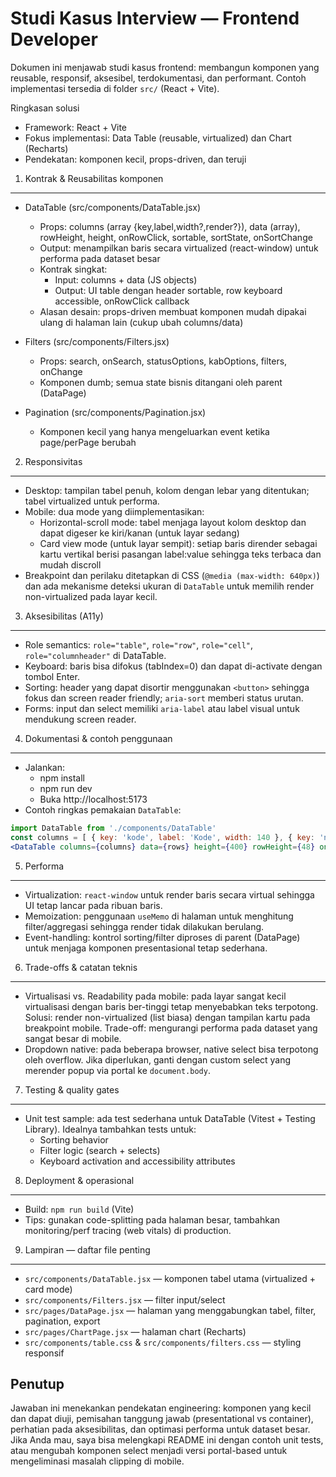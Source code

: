 # Studi Kasus Interview — Frontend Developer

Dokumen ini menjawab studi kasus frontend: membangun komponen yang reusable, responsif, aksesibel, terdokumentasi, dan performant. Contoh implementasi tersedia di folder `src/` (React + Vite).

Ringkasan solusi
- Framework: React + Vite
- Fokus implementasi: Data Table (reusable, virtualized) dan Chart (Recharts)
- Pendekatan: komponen kecil, props-driven, dan teruji

1. Kontrak & Reusabilitas komponen
-------------------------------------------------
- DataTable (src/components/DataTable.jsx)
  - Props: columns (array {key,label,width?,render?}), data (array), rowHeight, height, onRowClick, sortable, sortState, onSortChange
  - Output: menampilkan baris secara virtualized (react-window) untuk performa pada dataset besar
  - Kontrak singkat:
    - Input: columns + data (JS objects)
    - Output: UI table dengan header sortable, row keyboard accessible, onRowClick callback
  - Alasan desain: props-driven membuat komponen mudah dipakai ulang di halaman lain (cukup ubah columns/data)

- Filters (src/components/Filters.jsx)
  - Props: search, onSearch, statusOptions, kabOptions, filters, onChange
  - Komponen dumb; semua state bisnis ditangani oleh parent (DataPage)

- Pagination (src/components/Pagination.jsx)
  - Komponen kecil yang hanya mengeluarkan event ketika page/perPage berubah

2. Responsivitas
-------------------------------------------------
- Desktop: tampilan tabel penuh, kolom dengan lebar yang ditentukan; tabel virtualized untuk performa.
- Mobile: dua mode yang diimplementasikan:
  - Horizontal-scroll mode: tabel menjaga layout kolom desktop dan dapat digeser ke kiri/kanan (untuk layar sedang)
  - Card view mode (untuk layar sempit): setiap baris dirender sebagai kartu vertikal berisi pasangan label:value sehingga teks terbaca dan mudah discroll
- Breakpoint dan perilaku ditetapkan di CSS (`@media (max-width: 640px)`) dan ada mekanisme deteksi ukuran di `DataTable` untuk memilih render non-virtualized pada layar kecil.

3. Aksesibilitas (A11y)
-------------------------------------------------
- Role semantics: `role="table"`, `role="row"`, `role="cell"`, `role="columnheader"` di DataTable.
- Keyboard: baris bisa difokus (tabIndex=0) dan dapat di-activate dengan tombol Enter.
- Sorting: header yang dapat disortir menggunakan `<button>` sehingga fokus dan screen reader friendly; `aria-sort` memberi status urutan.
- Forms: input dan select memiliki `aria-label` atau label visual untuk mendukung screen reader.

4. Dokumentasi & contoh penggunaan
-------------------------------------------------
- Jalankan:
  - npm install
  - npm run dev
  - Buka http://localhost:5173
- Contoh ringkas pemakaian `DataTable`:

```jsx
import DataTable from './components/DataTable'
const columns = [ { key: 'kode', label: 'Kode', width: 140 }, { key: 'nama', label: 'Nama', width: 220 } ]
<DataTable columns={columns} data={rows} height={400} rowHeight={48} onRowClick={(r)=>console.log(r)} />
```

5. Performa
-------------------------------------------------
- Virtualization: `react-window` untuk render baris secara virtual sehingga UI tetap lancar pada ribuan baris.
- Memoization: penggunaan `useMemo` di halaman untuk menghitung filter/aggregasi sehingga render tidak dilakukan berulang.
- Event-handling: kontrol sorting/filter diproses di parent (DataPage) untuk menjaga komponen presentasional tetap sederhana.

6. Trade-offs & catatan teknis
-------------------------------------------------
- Virtualisasi vs. Readability pada mobile: pada layar sangat kecil virtualisasi dengan baris ber-tinggi tetap menyebabkan teks terpotong. Solusi: render non-virtualized (list biasa) dengan tampilan kartu pada breakpoint mobile. Trade-off: mengurangi performa pada dataset yang sangat besar di mobile.
- Dropdown native: pada beberapa browser, native select bisa terpotong oleh overflow. Jika diperlukan, ganti dengan custom select yang merender popup via portal ke `document.body`.

7. Testing & quality gates
-------------------------------------------------
- Unit test sample: ada test sederhana untuk DataTable (Vitest + Testing Library). Idealnya tambahkan tests untuk:
  - Sorting behavior
  - Filter logic (search + selects)
  - Keyboard activation and accessibility attributes

8. Deployment & operasional
-------------------------------------------------
- Build: `npm run build` (Vite)
- Tips: gunakan code-splitting pada halaman besar, tambahkan monitoring/perf tracing (web vitals) di production.

9. Lampiran — daftar file penting
-------------------------------------------------
- `src/components/DataTable.jsx` — komponen tabel utama (virtualized + card mode)
- `src/components/Filters.jsx` — filter input/select
- `src/pages/DataPage.jsx` — halaman yang menggabungkan tabel, filter, pagination, export
- `src/pages/ChartPage.jsx` — halaman chart (Recharts)
- `src/components/table.css` & `src/components/filters.css` — styling responsif

Penutup
-------------------------------------------------
Jawaban ini menekankan pendekatan engineering: komponen yang kecil dan dapat diuji, pemisahan tanggung jawab (presentational vs container), perhatian pada aksesibilitas, dan optimasi performa untuk dataset besar. Jika Anda mau, saya bisa melengkapi README ini dengan contoh unit tests, atau mengubah komponen select menjadi versi portal-based untuk mengeliminasi masalah clipping di mobile.
